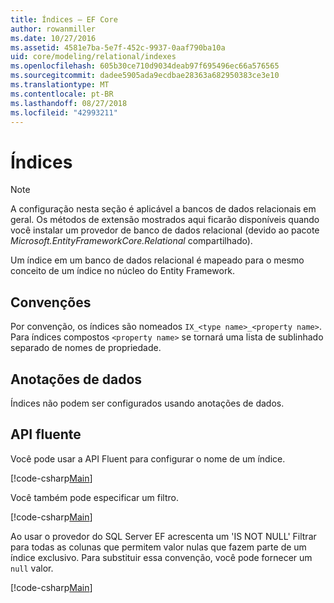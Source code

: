 ```yaml
---
title: Índices – EF Core
author: rowanmiller
ms.date: 10/27/2016
ms.assetid: 4581e7ba-5e7f-452c-9937-0aaf790ba10a
uid: core/modeling/relational/indexes
ms.openlocfilehash: 605b30ce710d9034deab97f695496ec66a576565
ms.sourcegitcommit: dadee5905ada9ecdbae28363a682950383ce3e10
ms.translationtype: MT
ms.contentlocale: pt-BR
ms.lasthandoff: 08/27/2018
ms.locfileid: "42993211"
---
```

# <a name="indexes"></a>Índices

> [!NOTE]  
> A configuração nesta seção é aplicável a bancos de dados relacionais em geral. Os métodos de extensão mostrados aqui ficarão disponíveis quando você instalar um provedor de banco de dados relacional (devido ao pacote *Microsoft.EntityFrameworkCore.Relational* compartilhado).

Um índice em um banco de dados relacional é mapeado para o mesmo conceito de um índice no núcleo do Entity Framework.

## <a name="conventions"></a>Convenções

Por convenção, os índices são nomeados `IX_<type name>_<property name>`. Para índices compostos `<property name>` se tornará uma lista de sublinhado separado de nomes de propriedade.

## <a name="data-annotations"></a>Anotações de dados

Índices não podem ser configurados usando anotações de dados.

## <a name="fluent-api"></a>API fluente

Você pode usar a API Fluent para configurar o nome de um índice.

[!code-csharp[Main](../../../../samples/core/Modeling/FluentAPI/Samples/Relational/IndexName.cs?name=Model&highlight=9)]

Você também pode especificar um filtro.

[!code-csharp[Main](../../../../samples/core/Modeling/FluentAPI/Samples/Relational/IndexFilter.cs?name=Model&highlight=9)]

Ao usar o provedor do SQL Server EF acrescenta um 'IS NOT NULL' Filtrar para todas as colunas que permitem valor nulas que fazem parte de um índice exclusivo. Para substituir essa convenção, você pode fornecer um `null` valor.

[!code-csharp[Main](../../../../samples/core/Modeling/FluentAPI/Samples/Relational/IndexNoFilter.cs?name=Model&highlight=10)]
